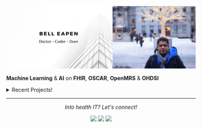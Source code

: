 <img src="https://raw.githubusercontent.com/dermatologist/dermatologist/master/banner-bell-eapen.png" alt="Bell Eapen - Physician into machine learning and AI">

**Machine Learning** & **AI** on **FHIR**, **OSCAR**, **OpenMRS** & **OHDSI** 

<details>
  <summary>Recent Projects!</summary>
  <br>
  
  * [Template for multi-modal machine learning in healthcare using Kedro](https://github.com/dermatologist/kedro-multimodal)
  * [Collaboratively write journal papers or thesis in MS-Word and compile it to LaTeX using any template.](https://github.com/dermatologist/journal-paper-thesis-word-to-latex)
  * [Pyomop - Python package for managing OHDSI clinical data models.](https://github.com/dermatologist/pyomop)
  * [Fhiry: FHIR -> pandas.dataframe for AI and ML](https://github.com/dermatologist/fhiry)
  * [FHIRFormJS: NPM module to convert FHIR Questionnaire JSON to JSON Schema for form rendering](https://github.com/dermatologist/fhirformjs)
  * [QRMine: Qualitative Research support tools in Python](https://github.com/dermatologist/nlp-qrmine)
  * [omopfhirmap: command-line tool for OMOP CDM <-> FHIR mapping](https://github.com/dermatologist/omopfhirmap)
  * [ckblib: Tools to create a clinical knowledge graph from biomedical literature](https://github.com/dermatologist/ckblib)
  
  <br>
  <h2>Issues that need help! 🧑‍🔧 </h2>
  <br>
  
  * [Support for LLM based FHIR flattening](https://github.com/dermatologist/fhiry/issues/122)
  * [UMLSjs authentication method upgrade](https://github.com/dermatologist/umlsjs/issues/155)
  * [Failed update hapi-fhir to > 5 #49](https://github.com/dermatologist/fhirql/issues/49)
  
  ![views](https://komarev.com/ghpvc/?username=dermatologist&style=flat-square&color=lightgray)<br>
  <a href="https://github.com/dermatologist">
    <img align="center" src="https://github-readme-stats.vercel.app/api?username=dermatologist&show_icons=true&count_private=true&hide=contribs&line_height=40" />
  </a>
  <a href="https://github.com/dermatologist">
    <img align="center" src="https://github-readme-stats.vercel.app/api/top-langs/?username=dermatologist&langs_count=8&hide=html,css,erlang,cpp,objective-c" />
  </a>

  <h2>Recent blog posts</h2>
  <!-- BLOG-POST-LIST:START -->
 <h2 class='h2-blog'><a class='a-lightblue' href=https://nuchange.ca/2025/07/building-a-modular-framework-for-generative-ai-in-healthcare.html>Building a Modular Framework for Generative AI in Healthcare</a></h2>
 <br>
 <h2 class='h2-blog'><a class='a-lightblue' href=https://nuchange.ca/2025/06/v-llm-in-the-loop-cql-execution-with-unstructured-data-and-fhir-terminology-support.html>V. LLM-in-the-Loop CQL execution with unstructured data and FHIR terminology support</a></h2>
 <br>
 <h2 class='h2-blog'><a class='a-lightblue' href=https://nuchange.ca/2025/06/iv-documentreference-hook-in-cql-execution.html>IV. DocumentReference hook in CQL execution</a></h2>
 <br>
 <h2 class='h2-blog'><a class='a-lightblue' href=https://nuchange.ca/2025/06/llm-in-the-loop-cql-execution-with-medpromptjs.html>III. MedPromptJS: Simplifying GenAI Application Development</a></h2>
 <br>
 <h2 class='h2-blog'><a class='a-lightblue' href=https://nuchange.ca/2025/05/vsac-on-fhir.html>II. VSAC-on-FHIR</a></h2>
 <br>
 <h2 class='h2-blog'><a class='a-lightblue' href=https://nuchange.ca/2025/05/cql-to-elm-translator-api-with-springboot.html>I. CQL to ELM translator API with SpringBoot</a></h2>
 <br>
 <h2 class='h2-blog'><a class='a-lightblue' href=https://nuchange.ca/2024/11/loading-mimic-dataset-onto-a-fhir-server-in-two-easy-steps.html>Loading MIMIC dataset onto a FHIR server in two easy steps</a></h2>
 <br>
 <h2 class='h2-blog'><a class='a-lightblue' href=https://nuchange.ca/2024/11/rd-and-innovation-in-it-to-or-not-to-combine-both.html>R&amp;D and Innovation in IT; to or not to combine both</a></h2>
 <br>
 <h2 class='h2-blog'><a class='a-lightblue' href=https://nuchange.ca/2024/07/locally-hosted-llms.html>Locally hosted LLMs</a></h2>
 <br>
 <h2 class='h2-blog'><a class='a-lightblue' href=https://nuchange.ca/2024/06/come-join-us-to-make-generative-ai-in-healthcare-more-accessible.html>Come, join us to make generative AI in healthcare more accessible!</a></h2>
 <br><!-- BLOG-POST-LIST:END -->
</details>
 

<hr>
<p align="center">
  <i>Into health IT? Let's connect!</i>

  <p align="center">
    <a href="https://nuchange.ca" alt="Home"><img src="https://nuchange.ca/wp-content/uploads/2021/08/home.png"></a>
    <a href="https://twitter.com/beapen" alt="Twitter"><img src="https://github.com/dermatologist/imdhruv99/blob/master/readme/twitter.png"></a>
    <a href="https://www.linkedin.com/in/beapen/" alt="Linkedin"><img src="https://github.com/dermatologist/imdhruv99/blob/master/readme/linkedin.png"></a>
  </p>  
</p>
